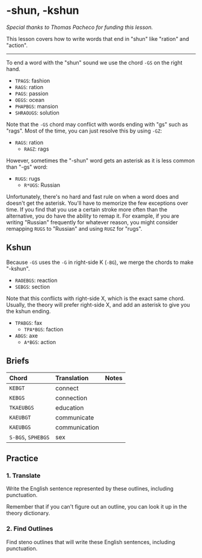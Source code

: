 # -shun, -kshun

_Special thanks to Thomas Pacheco for funding this lesson._

This lesson covers how to write words that end in "shun" like "ration" and "action".

---

To end a word with the "shun" sound we use the chord `-GS` on the right hand.

<Steno-Display labels="all" stroke="-GS" />

- `TPAGS`: fashion
- `RAGS`: ration
- `PAGS`: passion
- `OEGS`: ocean
- `PHAPBGS`: mansion
- `SHRAOUGS`: solution

Note that the `-GS` chord may conflict with words ending with "gs" such as "rags". Most of the time, you can just resolve this by using `-GZ`:

- `RAGS`: ration
  - `RAGZ`: rags

However, sometimes the "-shun" word gets an asterisk as it is less common than "-gs" word:

- `RUGS`: rugs
  - `R*UGS`: Russian

Unfortunately, there's no hard and fast rule on when a word does and doesn't get the asterisk. You'll have to memorize the few exceptions over time. If you find that you use a certain stroke more often than the alternative, you do have the ability to remap it. For example, if you are writing "Russian" frequently for whatever reason, you might consider remapping `RUGS` to "Russian" and using `RUGZ` for "rugs".

## Kshun

Because `-GS` uses the `-G` in right-side K (`-BG`), we merge the chords to make "-kshun".

<Steno-Display labels="all" stroke="-BGS" />

- `RAOEBGS`: reaction
- `SEBGS`: section

Note that this conflicts with right-side X, which is the exact same chord. Usually, the theory will prefer right-side X, and add an asterisk to give you the kshun ending.

- `TPABGS`: fax
  - `TPA*BGS`: faction
- `ABGS`: axe
  - `A*BGS`: action

## Briefs

| Chord              | Translation   | Notes |
| :----------------- | :------------ | :---- |
| `KEBGT`            | connect       |       |
| `KEBGS`            | connection    |       |
| `TKAEUBGS`         | education     |       |
| `KAEUBGT`          | communicate   |       |
| `KAEUBGS`          | communication |       |
| `S-BGS`, `SPHEBGS` | sex           |       |

## Practice

### 1. Translate

Write the English sentence represented by these outlines, including punctuation.

Remember that if you can't figure out an outline, you can look it up in the theory dictionary.

### 2. Find Outlines

Find steno outlines that will write these English sentences, including punctuation.
